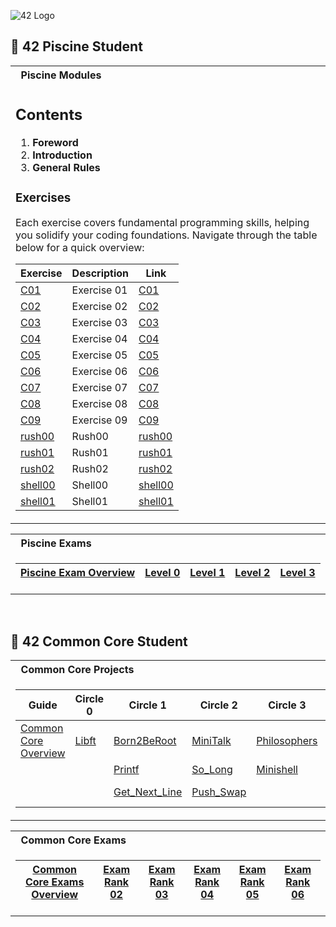 ![42 Logo](https://user-images.githubusercontent.com/58959408/232639433-cb0aea21-66f0-4508-a771-85e2089c5a87.gif)
## :elf: 42 Piscine Student
<table>
<tr>
<th align="left"> &nbsp; Piscine Modules</th>
</tr>
<tr>

<td>


## Contents

1. **Foreword**
2. **Introduction**
3. **General Rules**

### Exercises

Each exercise covers fundamental programming skills, helping you solidify your coding foundations. Navigate through the table below for a quick overview:

| Exercise | Description                        | Link                                                                                               |
|----------|------------------------------------|----------------------------------------------------------------------------------------------------|
| [C01](https://github.com/mukhammadsiddiq/42Berlin-Guideline/tree/main/piscine_projects/C01) | Exercise 01                       | [C01](https://github.com/mukhammadsiddiq/42Berlin-Guideline/tree/main/piscine_projects/C01) |
| [C02](https://github.com/mukhammadsiddiq/42Berlin-Guideline/tree/main/piscine_projects/C02) | Exercise 02                       | [C02](https://github.com/mukhammadsiddiq/42Berlin-Guideline/tree/main/piscine_projects/C02) |
| [C03](https://github.com/mukhammadsiddiq/42Berlin-Guideline/tree/main/piscine_projects/C03) | Exercise 03                       | [C03](https://github.com/mukhammadsiddiq/42Berlin-Guideline/tree/main/piscine_projects/C03) |
| [C04](https://github.com/mukhammadsiddiq/42Berlin-Guideline/tree/main/piscine_projects/C04) | Exercise 04                       | [C04](https://github.com/mukhammadsiddiq/42Berlin-Guideline/tree/main/piscine_projects/C04) |
| [C05](https://github.com/mukhammadsiddiq/42Berlin-Guideline/tree/main/piscine_projects/C05) | Exercise 05                       | [C05](https://github.com/mukhammadsiddiq/42Berlin-Guideline/tree/main/piscine_projects/C05) |
| [C06](https://github.com/mukhammadsiddiq/42Berlin-Guideline/tree/main/piscine_projects/C06) | Exercise 06                       | [C06](https://github.com/mukhammadsiddiq/42Berlin-Guideline/tree/main/piscine_projects/C06) |
| [C07](https://github.com/mukhammadsiddiq/42Berlin-Guideline/tree/main/piscine_projects/C07) | Exercise 07                       | [C07](https://github.com/mukhammadsiddiq/42Berlin-Guideline/tree/main/piscine_projects/C07) |
| [C08](https://github.com/mukhammadsiddiq/42Berlin-Guideline/tree/main/piscine_projects/C08) | Exercise 08                       | [C08](https://github.com/mukhammadsiddiq/42Berlin-Guideline/tree/main/piscine_projects/C08) |
| [C09](https://github.com/mukhammadsiddiq/42Berlin-Guideline/tree/main/piscine_projects/C09) | Exercise 09                       | [C09](https://github.com/mukhammadsiddiq/42Berlin-Guideline/tree/main/piscine_projects/C09) |
| [rush00](https://github.com/mukhammadsiddiq/42Berlin-Guideline/tree/main/piscine_projects/rush00) | Rush00                             | [rush00](https://github.com/mukhammadsiddiq/42Berlin-Guideline/tree/main/piscine_projects/rush00) |
| [rush01](https://github.com/mukhammadsiddiq/42Berlin-Guideline/tree/main/piscine_projects/rush01) | Rush01                             | [rush01](https://github.com/mukhammadsiddiq/42Berlin-Guideline/tree/main/piscine_projects/rush01) |
| [rush02](https://github.com/mukhammadsiddiq/42Berlin-Guideline/tree/main/piscine_projects/rush02) | Rush02                             | [rush02](https://github.com/mukhammadsiddiq/42Berlin-Guideline/tree/main/piscine_projects/rush02) |
| [shell00](https://github.com/mukhammadsiddiq/42Berlin-Guideline/tree/main/piscine_projects/shell00) | Shell00                            | [shell00](https://github.com/mukhammadsiddiq/42Berlin-Guideline/tree/main/piscine_projects/shell00) |
| [shell01](https://github.com/mukhammadsiddiq/42Berlin-Guideline/tree/main/piscine_projects/shell01) | Shell01                            | [shell01](https://github.com/mukhammadsiddiq/42Berlin-Guideline/tree/main/piscine_projects/shell01) |

</td> </tr> </table>

<table>
<tr>
<th align="left"> &nbsp; Piscine Exams</th>
</tr>
<tr>

<td>

| [Piscine Exam Overview](https://github.com/mukhammadsiddiq/42Berlin-Guideline/tree/main/42%20Piscine%20Exam) | [Level 0](https://github.com/mukhammadsiddiq/42Berlin-Guideline/tree/main/Exam%20Answers/Level%200) | [Level 1](https://github.com/mukhammadsiddiq/42Berlin-Guideline/tree/main/Exam%20Answers/Level%201) | [Level 2](https://github.com/mukhammadsiddiq/42Berlin-Guideline/tree/main/Exam%20Answers/Level%202) | [Level 3](https://github.com/mukhammadsiddiq/42Berlin-Guideline/tree/main/Exam%20Answers/Level%203) |
|--|--|--|--|--|

</td> </tr> </table>

<br>

## :vampire: 42 Common Core Student

<table>
<tr>
<th align="left"> &nbsp; Common Core Projects</th>
</tr>
<tr>

<td>

| Guide | Circle 0  | Circle 1 | Circle 2  | Circle 3 | Circle 4 | Circle 5 | Circle 6 | 
| ------------- | ------------- | ------------- | ------------- | ------------- | ------------- | ------------- | ------------- |
| [Common Core Overview](https://github.com/mukhammadsiddiq/42Berlin-Guideline/tree/main) | [Libft](https://github.com/mukhammadsiddiq/42Berlin-Guideline/tree/main/Libft)  | [Born2BeRoot](https://github.com/mukhammadsiddiq/42Berlin-Guideline/tree/main/Born2BeRoot)  | [MiniTalk](https://github.com/mukhammadsiddiq/42Berlin-Guideline/tree/main/MiniTalk)  | [Philosophers](https://github.com/mukhammadsiddiq/42Berlin-Guideline/tree/main/Philosophers)  | [NetPractice](https://github.com/mukhammadsiddiq/42Berlin-Guideline/tree/main/NetPractice)  | [Inception](https://github.com/mukhammadsiddiq/42Berlin-Guideline/tree/main/Inception)  | [Transcendence](https://github.com/mukhammadsiddiq/42Berlin-Guideline/tree/main/Transcendence)  | |
| |        | [Printf](https://github.com/mukhammadsiddiq/42Berlin-Guideline/tree/main/Printf)  | [So_Long](https://github.com/mukhammadsiddiq/42Berlin-Guideline/tree/main/So_Long)  | [Minishell](https://github.com/mukhammadsiddiq/42Berlin-Guideline/tree/main/Minishell)  | [Cub3D](https://github.com/mukhammadsiddiq/42Berlin-Guideline/tree/main/Cub3D)  | [IRC](https://github.com/mukhammadsiddiq/42Berlin-Guideline/tree/main/IRC) |  |
| |        | [Get_Next_Line](https://github.com/mukhammadsiddiq/42Berlin-Guideline/tree/main/Get_Next_Line)  | [Push_Swap](https://github.com/mukhammadsiddiq/42Berlin-Guideline/tree/main/Push_Swap)  |  | [C++ Modules](https://github.com/mukhammadsiddiq/42Berlin-Guideline/tree/main/C-Plus-Plus)  |  |

</td>

<table>
<tr>
<th align="left"> &nbsp; Common Core Exams</th>
</tr>
<tr>

<td>

| [Common Core Exams Overview](https://github.com/mukhammadsiddiq/42Berlin-Guideline/tree/main/42-Exams) | [Exam Rank 02](https://github.com/mukhammadsiddiq/42Berlin-Guideline/tree/main/Exam-Rank-02)  | [Exam Rank 03](https://github.com/mukhammadsiddiq/42Berlin-Guideline/tree/main/Exam-Rank-03)  | [Exam Rank 04](https://github.com/mukhammadsiddiq/42Berlin-Guideline/tree/main/Exam-Rank-04) | [Exam Rank 05](https://github.com/mukhammadsiddiq/42Berlin-Guideline/tree/main/Exam-Rank-05)  | [Exam Rank 06](https://github.com/mukhammadsiddiq/42Berlin-Guideline/tree/main/Exam-Rank-06)  |
|--|--|--|--|--|--|

</td>

</tr> </table>

<br>
